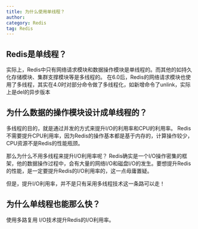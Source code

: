 ```yaml
---
title: 为什么使用单线程？
author:
category: Redis
tag: Redis
---
```


## Redis是单线程？

实际上，Redis中只有网络请求模块和数据操作模块是单线程的。而其他的如持久化存储模块、集群支撑模块等是多线程的。
在6.0后，Redis的网络请求模块也使用了多线程，其实在4.0时对部分命令做了多线程化，如新增命令了unlink，实际上是del的异步版本

## 为什么数据的操作模块设计成单线程的？

多线程的目的，就是通过并发的方式来提升I/O的利用率和CPU的利用率。
Redis不需要提升CPU利用率，因为Redis的操作基本都是基于内存的，计算操作较少，CPU资源不是Redis的性能瓶颈。

那么为什么不用多线程来提升I/O利用率呢？
Redis确实是一个I/O操作密集的框架，他的数据操作过程中，会有大量的网络I/O和磁盘I/O的发生。要想提升Redis的性能，是一定要提升Redis的I/O利用率的，这一点毋庸置疑。

但是，提升I/O利用率，并不是只有采用多线程技术这一条路可以走！

## 为什么单线程也能那么快？

使用多路复用 I/O技术提升Redis的I/O利用率。

